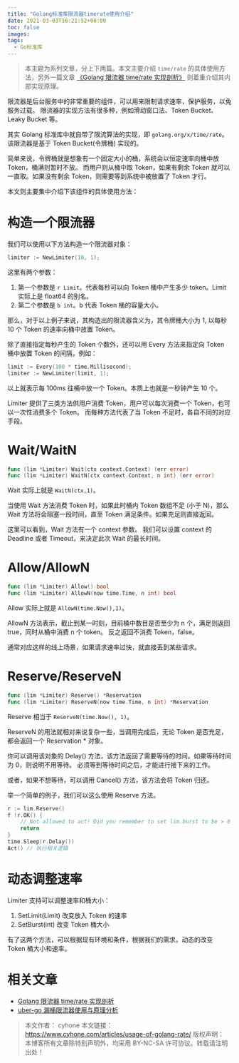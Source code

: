 ```yaml
---
title: "Golang标准库限流器timerate使用介绍"
date: 2021-03-03T16:21:52+08:00
toc: false
images:
tags: 
  - Go标准库
---
```


> 本主题为系列文章，分上下两篇。本文主要介绍 `time/rate` 的具体使用方法，另外一篇文章 [《Golang 限流器 time/rate 实现剖析》](https://www.cyhone.com/articles/analisys-of-golang-rate/) 则着重介绍其内部实现原理。

限流器是后台服务中的非常重要的组件，可以用来限制请求速率，保护服务，以免服务过载。
限流器的实现方法有很多种，例如滑动窗口法、Token Bucket、Leaky Bucket 等。

其实 Golang 标准库中就自带了限流算法的实现，即 `golang.org/x/time/rate`。该限流器是基于 Token Bucket(令牌桶) 实现的。

简单来说，令牌桶就是想象有一个固定大小的桶，系统会以恒定速率向桶中放 Token，桶满则暂时不放。
而用户则从桶中取 Token，如果有剩余 Token 就可以一直取。如果没有剩余 Token，则需要等到系统中被放置了 Token 才行。



本文则主要集中介绍下该组件的具体使用方法：

# 构造一个限流器

我们可以使用以下方法构造一个限流器对象：

```go
limiter := NewLimiter(10, 1);
```

这里有两个参数：

1. 第一个参数是 `r Limit`。代表每秒可以向 Token 桶中产生多少 token。Limit 实际上是 float64 的别名。
2. 第二个参数是 `b int`。b 代表 Token 桶的容量大小。

那么，对于以上例子来说，其构造出的限流器含义为，其令牌桶大小为 1, 以每秒 10 个 Token 的速率向桶中放置 Token。

除了直接指定每秒产生的 Token 个数外，还可以用 Every 方法来指定向 Token 桶中放置 Token 的间隔，例如：

```go
limit := Every(100 * time.Millisecond);
limiter := NewLimiter(limit, 1);
```

以上就表示每 100ms 往桶中放一个 Token。本质上也就是一秒钟产生 10 个。

Limiter 提供了三类方法供用户消费 Token，用户可以每次消费一个 Token，也可以一次性消费多个 Token。
而每种方法代表了当 Token 不足时，各自不同的对应手段。

# Wait/WaitN

```go
func (lim *Limiter) Wait(ctx context.Context) (err error)
func (lim *Limiter) WaitN(ctx context.Context, n int) (err error)
```

Wait 实际上就是 `WaitN(ctx,1)`。

当使用 Wait 方法消费 Token 时，如果此时桶内 Token 数组不足 (小于 N)，那么 Wait 方法将会阻塞一段时间，直至 Token 满足条件。如果充足则直接返回。

这里可以看到，Wait 方法有一个 context 参数。
我们可以设置 context 的 Deadline 或者 Timeout，来决定此次 Wait 的最长时间。

# Allow/AllowN

```go
func (lim *Limiter) Allow() bool
func (lim *Limiter) AllowN(now time.Time, n int) bool
```

Allow 实际上就是 `AllowN(time.Now(),1)`。

AllowN 方法表示，截止到某一时刻，目前桶中数目是否至少为 n 个，满足则返回 true，同时从桶中消费 n 个 token。
反之返回不消费 Token，false。

通常对应这样的线上场景，如果请求速率过快，就直接丢到某些请求。

# Reserve/ReserveN

```go
func (lim *Limiter) Reserve() *Reservation
func (lim *Limiter) ReserveN(now time.Time, n int) *Reservation
```

Reserve 相当于 `ReserveN(time.Now(), 1)`。

ReserveN 的用法就相对来说复杂一些，当调用完成后，无论 Token 是否充足，都会返回一个 Reservation * 对象。

你可以调用该对象的 Delay() 方法，该方法返回了需要等待的时间。如果等待时间为 0，则说明不用等待。
必须等到等待时间之后，才能进行接下来的工作。

或者，如果不想等待，可以调用 Cancel() 方法，该方法会将 Token 归还。

举一个简单的例子，我们可以这么使用 Reserve 方法。

```go
r := lim.Reserve()
f !r.OK() {
    // Not allowed to act! Did you remember to set lim.burst to be > 0 ?
    return
}
time.Sleep(r.Delay())
Act() // 执行相关逻辑
```

# 动态调整速率

Limiter 支持可以调整速率和桶大小：

1. SetLimit(Limit) 改变放入 Token 的速率
2. SetBurst(int) 改变 Token 桶大小

有了这两个方法，可以根据现有环境和条件，根据我们的需求，动态的改变 Token 桶大小和速率。

# 相关文章

* [Golang 限流器 time/rate 实现剖析](https://www.cyhone.com/articles/analisys-of-golang-rate/)
* [uber-go 漏桶限流器使用与原理分析](https://www.cyhone.com/articles/analysis-of-uber-go-ratelimit/)


> 本文作者： cyhone
> 本文链接： https://www.cyhone.com/articles/usage-of-golang-rate/
> 版权声明： 本博客所有文章除特别声明外，均采用 BY-NC-SA 许可协议。转载请注明出处！


